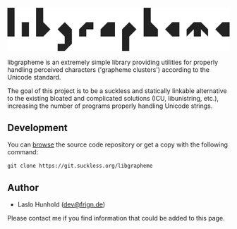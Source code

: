 ![libgrapheme](libgrapheme.svg)

libgrapheme is an extremely simple library providing utilities for
properly handling perceived characters ('grapheme clusters') according to
the Unicode standard.

The goal of this project is to be a suckless and statically linkable
alternative to the existing bloated and complicated solutions (ICU,
libunistring, etc.), increasing the number of programs properly handling
Unicode strings.

Development
-----------
You can [browse](//git.suckless.org/libgrapheme) the source code
repository or get a copy with the following command:

	git clone https://git.suckless.org/libgrapheme

Author
------
* Laslo Hunhold (dev@frign.de)

Please contact me if you find information that could be added to this page.
